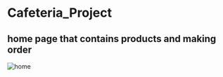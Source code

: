 # Cafeteria_Project
## home page that contains products and making order

![home](https://user-images.githubusercontent.com/96915777/177064958-bb6f3599-d434-410a-93aa-7b618c0df025.PNG)


